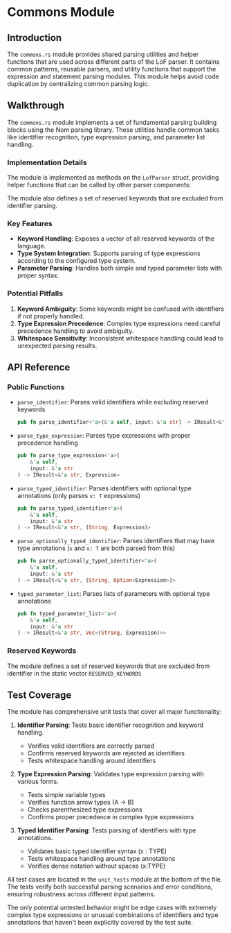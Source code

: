 # Commons Module

## Introduction

The `commons.rs` module provides shared parsing utilities and helper functions that are used across different parts of the LoF parser. It contains common patterns, reusable parsers, and utility functions that support the expression and statement parsing modules. This module helps avoid code duplication by centralizing common parsing logic.

## Walkthrough

The `commons.rs` module implements a set of fundamental parsing building blocks using the Nom parsing library. These utilities handle common tasks like identifier recognition, type expression parsing, and parameter list handling.

### Implementation Details

The module is implemented as methods on the `LofParser` struct, providing helper functions that can be called by other parser components:

The module also defines a set of reserved keywords that are excluded from identifier parsing.

### Key Features

- **Keyword Handling**: Exposes a vector of all reserved keywords of the language.
- **Type System Integration**: Supports parsing of type expressions according to the configured type system.
- **Parameter Parsing**: Handles both simple and typed parameter lists with proper syntax.

### Potential Pitfalls

1. **Keyword Ambiguity**: Some keywords might be confused with identifiers if not properly handled.
2. **Type Expression Precedence**: Complex type expressions need careful precedence handling to avoid ambiguity.
3. **Whitespace Sensitivity**: Inconsistent whitespace handling could lead to unexpected parsing results.

## API Reference

### Public Functions

- `parse_identifier`: Parses valid identifiers while excluding reserved keywords

  ```rust
  pub fn parse_identifier<'a>(&'a self, input: &'a str) -> IResult<&'a str, &'a str>
  ```

- `parse_type_expression`: Parses type expressions with proper precedence handling

  ```rust
  pub fn parse_type_expression<'a>(
      &'a self,
      input: &'a str
  ) -> IResult<&'a str, Expression>
  ```

- `parse_typed_identifier`: Parses identifiers with optional type annotations (only parses `x: T` expressions)

  ```rust
  pub fn parse_typed_identifier<'a>(
      &'a self,
      input: &'a str
  ) -> IResult<&'a str, (String, Expression)>
  ```

- `parse_optionally_typed_identifier`: Parses identifiers that may have type annotations (`x` and `x: T` are both parsed from this)

  ```rust
  pub fn parse_optionally_typed_identifier<'a>(
      &'a self,
      input: &'a str
  ) -> IResult<&'a str, (String, Option<Expression>)>
  ```

- `typed_parameter_list`: Parses lists of parameters with optional type annotations
  ```rust
  pub fn typed_parameter_list<'a>(
      &'a self,
      input: &'a str
  ) -> IResult<&'a str, Vec<(String, Expression)>>
  ```

### Reserved Keywords

The module defines a set of reserved keywords that are excluded from identifier in the static vector `RESERVED_KEYWORDS`

## Test Coverage

The module has comprehensive unit tests that cover all major functionality:

1. **Identifier Parsing**: Tests basic identifier recognition and keyword handling.

   - Verifies valid identifiers are correctly parsed
   - Confirms reserved keywords are rejected as identifiers
   - Tests whitespace handling around identifiers

2. **Type Expression Parsing**: Validates type expression parsing with various forms.

   - Tests simple variable types
   - Verifies function arrow types (A -> B)
   - Checks parenthesized type expressions
   - Confirms proper precedence in complex type expressions

3. **Typed Identifier Parsing**: Tests parsing of identifiers with type annotations.
   - Validates basic typed identifier syntax (x : TYPE)
   - Tests whitespace handling around type annotations
   - Verifies dense notation without spaces (x:TYPE)

All test cases are located in the `unit_tests` module at the bottom of the file. The tests verify both successful parsing scenarios and error conditions, ensuring robustness across different input patterns.

The only potential untested behavior might be edge cases with extremely complex type expressions or unusual combinations of identifiers and type annotations that haven't been explicitly covered by the test suite.
